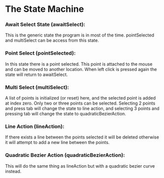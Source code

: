 # The State Machine
### **Await Select State (awaitSelect):**
This is the generic state the program is in most of the time. pointSelected and multiSelect can be access from this state.
### **Point Select (pointSelected):**
In this state there is a point selected. This point is attached to the mouse and can be moved to another location. When left click is pressed again the state will return to awaitSelect.
### **Multi Select (multiSelect):**
A list of points is initialized (or reset) here, and the selected point is added at index zero. Only two or three points can be selected. Selecting 2 points and press tab will change the state to line action, and selecting 3 points and pressing tab will change the state to quadraticBezierAction.
### **Line Action (lineAction):**
If there exists a line between the points selected it will be deleted otherwise it will attempt to add a new line between the points.
### **Quadratic Bezier Action (quadraticBezierAction):**
This will do the same thing as lineAction but with a quadratic bezier curve instead.
